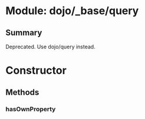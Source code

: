 # Module: dojo/_base/query

## Summary

Deprecated.   Use dojo/query instead.
# Constructor

## Methods

### hasOwnProperty


